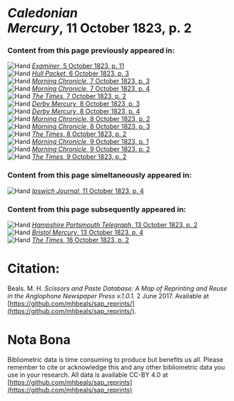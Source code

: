 # *Caledonian Mercury*, 11 October 1823, p. 2  
  
### Content from this page previously appeared in:  
![Hand](http://scissorsandpaste.net/wp-content/uploads/2017/06/smallhandpointer.png) [*Examiner*, 5 October 1823, p. 11](https://mhbeals.github.io/sap_html/Examiner/Examiner-5-October-1823-p-11)  
![Hand](http://scissorsandpaste.net/wp-content/uploads/2017/06/smallhandpointer.png) [*Hull Packet*, 6 October 1823, p. 3](https://mhbeals.github.io/sap_html/Hull-Packet/Hull-Packet-6-October-1823-p-3)  
![Hand](http://scissorsandpaste.net/wp-content/uploads/2017/06/smallhandpointer.png) [*Morning Chronicle*, 7 October 1823, p. 3](https://mhbeals.github.io/sap_html/Morning-Chronicle/Morning-Chronicle-7-October-1823-p-3)  
![Hand](http://scissorsandpaste.net/wp-content/uploads/2017/06/smallhandpointer.png) [*Morning Chronicle*, 7 October 1823, p. 4](https://mhbeals.github.io/sap_html/Morning-Chronicle/Morning-Chronicle-7-October-1823-p-4)  
![Hand](http://scissorsandpaste.net/wp-content/uploads/2017/06/smallhandpointer.png) [*The Times*, 7 October 1823, p. 2](https://mhbeals.github.io/sap_html/The-Times/The-Times-7-October-1823-p-2)  
![Hand](http://scissorsandpaste.net/wp-content/uploads/2017/06/smallhandpointer.png) [*Derby Mercury*, 8 October 1823, p. 3](https://mhbeals.github.io/sap_html/Derby-Mercury/Derby-Mercury-8-October-1823-p-3)  
![Hand](http://scissorsandpaste.net/wp-content/uploads/2017/06/smallhandpointer.png) [*Derby Mercury*, 8 October 1823, p. 4](https://mhbeals.github.io/sap_html/Derby-Mercury/Derby-Mercury-8-October-1823-p-4)  
![Hand](http://scissorsandpaste.net/wp-content/uploads/2017/06/smallhandpointer.png) [*Morning Chronicle*, 8 October 1823, p. 2](https://mhbeals.github.io/sap_html/Morning-Chronicle/Morning-Chronicle-8-October-1823-p-2)  
![Hand](http://scissorsandpaste.net/wp-content/uploads/2017/06/smallhandpointer.png) [*Morning Chronicle*, 8 October 1823, p. 3](https://mhbeals.github.io/sap_html/Morning-Chronicle/Morning-Chronicle-8-October-1823-p-3)  
![Hand](http://scissorsandpaste.net/wp-content/uploads/2017/06/smallhandpointer.png) [*The Times*, 8 October 1823, p. 2](https://mhbeals.github.io/sap_html/The-Times/The-Times-8-October-1823-p-2)  
![Hand](http://scissorsandpaste.net/wp-content/uploads/2017/06/smallhandpointer.png) [*Morning Chronicle*, 9 October 1823, p. 1](https://mhbeals.github.io/sap_html/Morning-Chronicle/Morning-Chronicle-9-October-1823-p-1)  
![Hand](http://scissorsandpaste.net/wp-content/uploads/2017/06/smallhandpointer.png) [*Morning Chronicle*, 9 October 1823, p. 2](https://mhbeals.github.io/sap_html/Morning-Chronicle/Morning-Chronicle-9-October-1823-p-2)  
![Hand](http://scissorsandpaste.net/wp-content/uploads/2017/06/smallhandpointer.png) [*The Times*, 9 October 1823, p. 2](https://mhbeals.github.io/sap_html/The-Times/The-Times-9-October-1823-p-2)  
  
### Content from this page simeltaneously appeared in:  
![Hand](http://scissorsandpaste.net/wp-content/uploads/2017/06/smallhandpointer.png) [*Ipswich Journal*, 11 October 1823, p. 4](https://mhbeals.github.io/sap_html/Ipswich-Journal/Ipswich-Journal-11-October-1823-p-4)  
  
### Content from this page subsequently appeared in:  
![Hand](http://scissorsandpaste.net/wp-content/uploads/2017/06/smallhandpointer.png) [*Hampshire Portsmouth Telegraph*, 13 October 1823, p. 2](https://mhbeals.github.io/sap_html/Hampshire-Portsmouth-Telegraph/Hampshire-Portsmouth-Telegraph-13-October-1823-p-2)  
![Hand](http://scissorsandpaste.net/wp-content/uploads/2017/06/smallhandpointer.png) [*Bristol Mercury*, 13 October 1823, p. 4](https://mhbeals.github.io/sap_html/Bristol-Mercury/Bristol-Mercury-13-October-1823-p-4)  
![Hand](http://scissorsandpaste.net/wp-content/uploads/2017/06/smallhandpointer.png) [*The Times*, 16 October 1823, p. 2](https://mhbeals.github.io/sap_html/The-Times/The-Times-16-October-1823-p-2)  


# Citation: 

Beals. M. H. *Scissors and Paste Database: A Map of Reprinting and Reuse in the Anglophone Newspaper Press v.1.0.1.* 2 June 2017. Available at [https://github.com/mhbeals/sap_reprints/](https://github.com/mhbeals/sap_reprints/). 

# Nota Bona

Bibliometric data is time consuming to produce but benefits us all. Please remember to cite or acknowledge this and any other bibliometric data you use in your research. All data is available CC-BY 4.0 at [https://github.com/mhbeals/sap_reprints](https://github.com/mhbeals/sap_reprints)